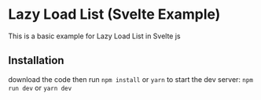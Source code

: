 # Lazy Load List (Svelte Example)

This is a basic example for Lazy Load List in Svelte js

## Installation

download the code then run `npm install` or `yarn`
to start the dev server: `npm run dev` or `yarn dev`